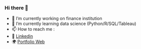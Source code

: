 ### Hi there 👋

- 🔭 I’m currently working on finance institution
- 🌱 I’m currently learning data science (Python/R/SQL/Tableau)
- 📫 How to reach me :
-  🔗 [Linkedin](https://www.linkedin.com/in/dhia-fauziyah-salsabila/) 
-  🌍 [Portfolio Web](https://dhiafs1510.wixsite.com/portfolio)
